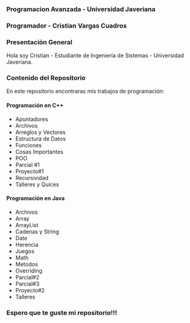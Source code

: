 ### Programacion Avanzada - Universidad Javeriana

### Programador - Cristian Vargas Cuadros

### Presentación General

Hola soy Cristian - Estudiante de Ingeniería de Sistemas - Universidad Javeriana.

### Contenido del Repositorio

En este repositorio encontraras mis trabajos de programación:

#### Programación en C++

* Apuntadores
* Archivos
* Arreglos y Vectores
* Estructura de Datos
* Funciones
* Cosas Importantes
* POO
* Parcial #1
* Proyecto#1
* Recursividad
* Talleres y Quices

#### Programación en Java

* Archivos
* Array
* ArrayList
* Cadenas y String
* Date
* Herencia
* Juegos
* Math
* Metodos
* Overriding
* Parcial#2
* Parcial#3
* Proyecto#2
* Talleres

### Espero que te guste mi repositorio!!!

